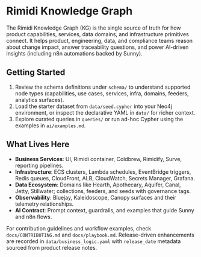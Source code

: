 # Rimidi Knowledge Graph

The Rimidi Knowledge Graph (KG) is the single source of truth for how product capabilities, services, data domains, and infrastructure primitives connect. It helps product, engineering, data, and compliance teams reason about change impact, answer traceability questions, and power AI-driven insights (including n8n automations backed by Sunny).

## Getting Started
1. Review the schema definitions under `schema/` to understand supported node types (capabilities, use cases, services, infra, domains, feeders, analytics surfaces).
2. Load the starter dataset from `data/seed.cypher` into your Neo4j environment, or inspect the declarative YAML in `data/` for richer context.
3. Explore curated queries in `queries/` or run ad-hoc Cypher using the examples in `ai/examples.md`.

## What Lives Here
- **Business Services**: UI, Rimidi container, Coldbrew, Rimidify, Surve, reporting pipelines.
- **Infrastructure**: ECS clusters, Lambda schedules, EventBridge triggers, Redis queues, CloudFront, ALB, CloudWatch, Secrets Manager, Grafana.
- **Data Ecosystem**: Domains like Hearth, Apothecary, Aquifer, Canal, Jetty, Stillwater; collections, feeders, and seeds with governance tags.
- **Observability**: Bluejay, Kaleidoscope, Canopy surfaces and their telemetry relationships.
- **AI Contract**: Prompt context, guardrails, and examples that guide Sunny and n8n flows.

For contribution guidelines and workflow examples, check `docs/CONTRIBUTING.md` and `docs/playbook.md`. Release-driven enhancements are recorded in `data/business_logic.yaml` with `release_date` metadata sourced from product release notes.
